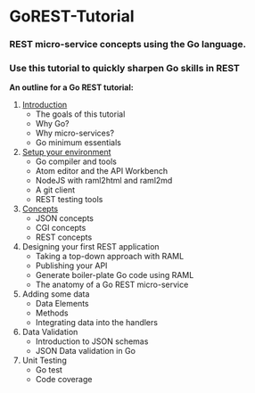 # GoREST-Tutorial
### REST micro-service concepts using the Go language.
### Use this tutorial to quickly sharpen Go skills in REST

**An outline for a Go REST tutorial:**

1. [Introduction](./section1)
   * The goals of this tutorial
   * Why Go?
   * Why micro-services?
   * Go minimum essentials
1. [Setup your environment](./section2)
   * Go compiler and tools
   * Atom editor and the API Workbench
   * NodeJS with raml2html and raml2md
   * A git client
   * REST testing tools
1. [Concepts](./section3)
   * JSON concepts
   * CGI concepts
   * REST concepts
1. Designing your first REST application
   * Taking a top-down approach with RAML
   * Publishing your API
   * Generate boiler-plate Go code using RAML
   * The anatomy of a Go REST micro-service
1. Adding some data
   * Data Elements
   * Methods
   * Integrating data into the handlers
1. Data Validation
   * Introduction to JSON schemas
   * JSON Data validation in Go
1. Unit Testing
   * Go test
   * Code coverage
